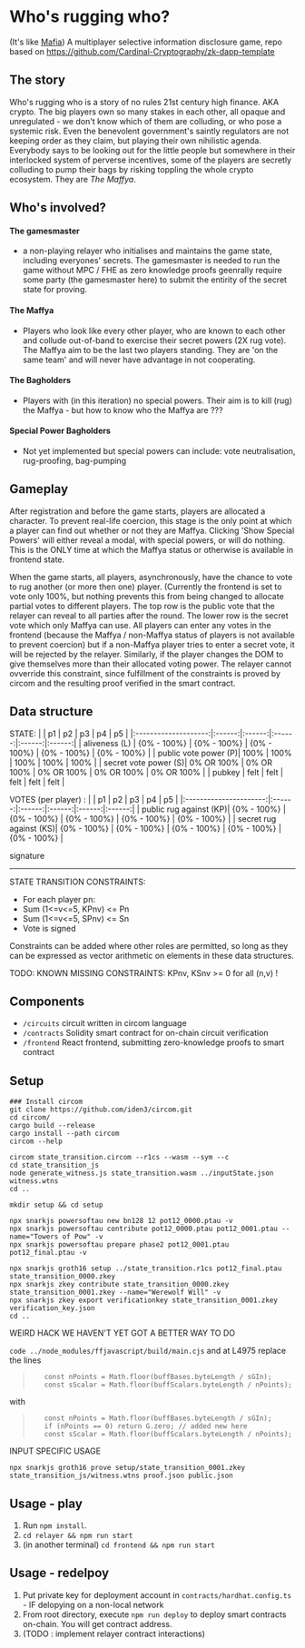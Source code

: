# Who's rugging who?

(It's like [Mafia](https://en.wikipedia.org/wiki/Mafia_(party_game)))
A multiplayer selective information disclosure game,
repo based on https://github.com/Cardinal-Cryptography/zk-dapp-template

## The story
Who's rugging who is a story of no rules 21st century high finance. AKA crypto.
The big players own so many stakes in each other, all opaque and unregulated - we don't know which of them are colluding, or who pose a systemic risk. Even the benevolent government's saintly regulators are not keeping order as they claim, but playing their own nihilistic agenda.
Everybody says to be looking out for the little people but somewhere in their interlocked system of perverse incentives, some of the players are secretly colluding to pump their bags by risking toppling the whole crypto ecosystem. They are *The Maffya*.

## Who's involved?
#### The gamesmaster
- a non-playing relayer who initialises and maintains the game state, including everyones' secrets. The gamesmaster is needed to run the game without MPC / FHE as zero knowledge proofs geenrally require some party (the gamesmaster here) to submit the entirity of the secret state for proving.

#### The Maffya
- Players who look like every other player, who are known to each other and collude out-of-band to exercise their secret powers (2X rug vote). The Maffya aim to be the last two players standing. They are 'on the same team' and will never have advantage in not cooperating.

#### The Bagholders
- Players with (in this iteration) no special powers. Their aim is to kill (rug) the Maffya - but how to know who the Maffya are ???

#### Special Power Bagholders
- Not yet implemented but special powers can include: vote neutralisation, rug-proofing, bag-pumping

## Gameplay
After registration and before the game starts, players are allocated a character. To prevent real-life coercion, this stage is the only point at which a player can find out whether or not they are Maffya. Clicking 'Show Special Powers' will either reveal a modal, with special powers, or will do nothing. This is the ONLY time at which the Maffya status or otherwise is available in frontend state.

When the game starts, all players, asynchronously, have the chance to vote to rug another (or more then one) player. (Currently the frontend is set to vote only 100%, but nothing prevents this from being changed to allocate partial votes to different players.
The top row is the public vote that the relayer can reveal to all parties after the round. The lower row is the secret vote which only Maffya can use.
All players can enter any votes in the frontend (because the Maffya / non-Maffya status of players is not available to prevent coercion) but if a non-Maffya player tries to enter a secret vote, it will be rejected by the relayer. Similarly, if the player changes the DOM to give themselves more than their allocated voting power.
The relayer cannot ovverride this constraint, since fulfillment of the constraints is proved by circom and the resulting proof verified in the smart contract.


## Data structure
STATE:
|                  |   p1   |   p2   |   p3   |   p4   |   p5   |
|:--------------------:|:------:|:------:|:------:|:------:|:------:|
|     aliveness (L)    | {0% - 100%} | {0% - 100%} | {0% - 100%} | {0% - 100%} | {0% - 100%} |
| public vote power (P)|  100%  |  100%  |  100%  |  100%  |  100%  |
| secret vote power (S)| 0% OR 100% | 0% OR 100% | 0% OR 100% | 0% OR 100% | 0% OR 100% |
| pubkey | felt | felt | felt | felt | felt |

VOTES (per player) :
|                    |   p1   |   p2   |   p3   |   p4   |   p5   |
|:----------------------:|:------:|:------:|:------:|:------:|:------:|
| public rug against (KP)| {0% - 100%} | {0% - 100%} | {0% - 100%} | {0% - 100%} | {0% - 100%} |
| secret rug against (KS)| {0% - 100%} | {0% - 100%} | {0% - 100%} | {0% - 100%} | {0% - 100%} |
<tr>
  <td colspan="6" align="center">signature</td>
</tr>

______________________


STATE TRANSITION CONSTRAINTS:
* For each player pn:
* Sum (1<=v<=5, KPnv) <= Pn
* Sum (1<=v<=5, SPnv) <= Sn
* Vote is signed

Constraints can be added where other roles are permitted, so long as they can be expressed as vector arithmetic on elements in these data structures.

TODO: KNOWN MISSING CONSTRAINTS:
KPnv, KSnv >= 0   for all (n,v) !

## Components

- `/circuits` circuit written in circom language
- `/contracts` Solidity smart contract for on-chain circuit verification
- `/frontend` React frontend, submitting zero-knowledge proofs to smart contract


## Setup
```
### Install circom
git clone https://github.com/iden3/circom.git
cd circom/
cargo build --release
cargo install --path circom
circom --help
```


```
circom state_transition.circom --r1cs --wasm --sym --c
cd state_transition_js
node generate_witness.js state_transition.wasm ../inputState.json witness.wtns
cd ..
```


```
mkdir setup && cd setup

npx snarkjs powersoftau new bn128 12 pot12_0000.ptau -v
npx snarkjs powersoftau contribute pot12_0000.ptau pot12_0001.ptau --name="Towers of Pow" -v
npx snarkjs powersoftau prepare phase2 pot12_0001.ptau pot12_final.ptau -v

npx snarkjs groth16 setup ../state_transition.r1cs pot12_final.ptau state_transition_0000.zkey
npx snarkjs zkey contribute state_transition_0000.zkey state_transition_0001.zkey --name="Werewolf Will" -v
npx snarkjs zkey export verificationkey state_transition_0001.zkey verification_key.json
cd ..

```

WEIRD HACK WE HAVEN'T YET GOT A BETTER WAY TO DO

`code ../node_modules/ffjavascript/build/main.cjs`
and at L4975 replace the lines 
>        const nPoints = Math.floor(buffBases.byteLength / sGIn);
>        const sScalar = Math.floor(buffScalars.byteLength / nPoints);
with
>        const nPoints = Math.floor(buffBases.byteLength / sGIn);
>        if (nPoints == 0) return G.zero; // added new here
>        const sScalar = Math.floor(buffScalars.byteLength / nPoints);



INPUT SPECIFIC USAGE

```
npx snarkjs groth16 prove setup/state_transition_0001.zkey state_transition_js/witness.wtns proof.json public.json
```

## Usage - play

1. Run `npm install`.
2. `cd relayer && npm run start`
3. (in another terminal) `cd frontend && npm run start`


## Usage - redelpoy
1. Put private key for deployment account in `contracts/hardhat.config.ts` - IF delopying on a non-local network
2. From root directory, execute `npm run deploy` to deploy smart contracts on-chain. You will get contract address.
3. (TODO : implement relayer contract interactions)
